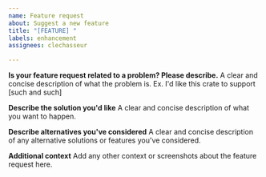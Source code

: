 ```yaml
---
name: Feature request
about: Suggest a new feature
title: "[FEATURE] "
labels: enhancement
assignees: clechasseur

---
```


**Is your feature request related to a problem? Please describe.**
A clear and concise description of what the problem is. Ex. I'd like this crate to support [such and such]

**Describe the solution you'd like**
A clear and concise description of what you want to happen.

**Describe alternatives you've considered**
A clear and concise description of any alternative solutions or features you've considered.

**Additional context**
Add any other context or screenshots about the feature request here.
